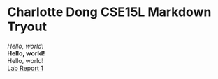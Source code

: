 # Charlotte Dong CSE15L Markdown Tryout
*Hello, world!*  
**Hello, world!**  
Hello, world!   
[Lab Report 1](https://cducsdcse.github.io/lab-report-1-week-0.html)